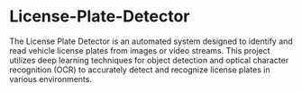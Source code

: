 # License-Plate-Detector

The License Plate Detector is an automated system designed to identify and read vehicle license plates from images or video streams. This project utilizes deep learning techniques for object detection and optical character recognition (OCR) to accurately detect and recognize license plates in various environments.
